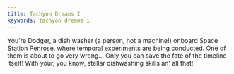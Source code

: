 ```yaml
---
title: Tachyon Dreams I
keywords: tachyon dreams i
---
```


You're Dodger, a dish washer (a person, not a machine!) onboard Space Station Penrose, where temporal experiments are being conducted.  One of them is about to go very wrong... Only you can save the fate of the timeline itself! With your, you know, stellar dishwashing skills an' all that! 
